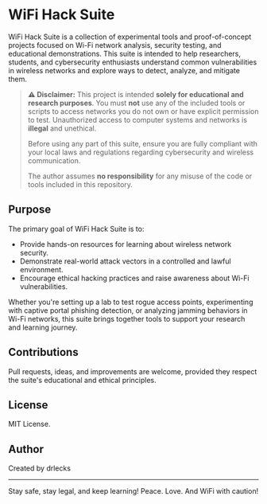 # WiFi Hack Suite

WiFi Hack Suite is a collection of experimental tools and proof-of-concept projects focused on Wi-Fi network analysis, security testing, and educational demonstrations. This suite is intended to help researchers, students, and cybersecurity enthusiasts understand common vulnerabilities in wireless networks and explore ways to detect, analyze, and mitigate them.

> **⚠️ Disclaimer:**
> This project is intended **solely for educational and research purposes**. You must **not** use any of the included tools or scripts to access networks you do not own or have explicit permission to test. Unauthorized access to computer systems and networks is **illegal** and unethical.
>
> Before using any part of this suite, ensure you are fully compliant with your local laws and regulations regarding cybersecurity and wireless communication.
>
> The author assumes **no responsibility** for any misuse of the code or tools included in this repository.

## Purpose

The primary goal of WiFi Hack Suite is to:

- Provide hands-on resources for learning about wireless network security.
- Demonstrate real-world attack vectors in a controlled and lawful environment.
- Encourage ethical hacking practices and raise awareness about Wi-Fi vulnerabilities.

Whether you're setting up a lab to test rogue access points, experimenting with captive portal phishing detection, or analyzing jamming behaviors in Wi-Fi networks, this suite brings together tools to support your research and learning journey.

## Contributions

Pull requests, ideas, and improvements are welcome, provided they respect the suite's educational and ethical principles.

## License

MIT License.  
  
## Author

Created by drlecks 

---

Stay safe, stay legal, and keep learning!
Peace. Love. And WiFi with caution!